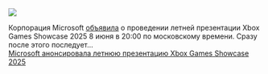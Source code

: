 <!--2025-04-10 13:50:23-->
<div class="yb">
  <div class="rss smaller1 habr"><img src="https://habrastorage.org/webt/kq/yb/ib/kqybibaupnenxxotfokacrqollo.jpeg" /><p>Корпорация Microsoft <a href="https://news.xbox.com/en-us/2025/04/09/xbox-games-showcase-2025-outer-worlds-2-direct/" rel="noopener noreferrer nofollow">объявила</a> о проведении летней презентации Xbox Games Showcase 2025 8 июня в 20:00 по московскому времени. Сразу после этого последует... <br><a class="light" href="https://habr.com/ru/news/899668/?utm_source=habrahabr&utm_medium=rss&utm_campaign=899668">Microsoft анонсировала летнюю презентацию Xbox Games Showcase 2025</a></div>
</div>
